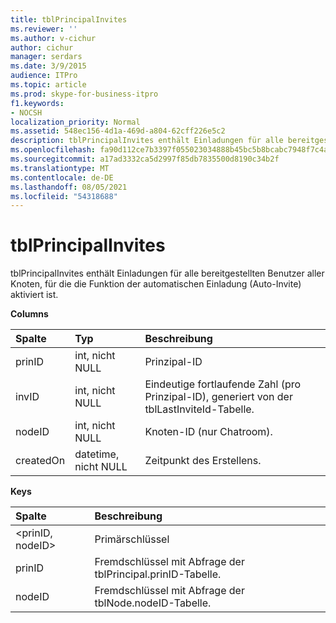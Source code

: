 ```yaml
---
title: tblPrincipalInvites
ms.reviewer: ''
ms.author: v-cichur
author: cichur
manager: serdars
ms.date: 3/9/2015
audience: ITPro
ms.topic: article
ms.prod: skype-for-business-itpro
f1.keywords:
- NOCSH
localization_priority: Normal
ms.assetid: 548ec156-4d1a-469d-a804-62cff226e5c2
description: tblPrincipalInvites enthält Einladungen für alle bereitgestellten Benutzer aller Knoten, für die die Funktion der automatischen Einladung (Auto-Invite) aktiviert ist.
ms.openlocfilehash: fa90d112ce7b3397f055023034888b45bc5b8bcabc7948f7c4af0bb59788c2d5
ms.sourcegitcommit: a17ad3332ca5d2997f85db7835500d8190c34b2f
ms.translationtype: MT
ms.contentlocale: de-DE
ms.lasthandoff: 08/05/2021
ms.locfileid: "54318688"
---
```

# <a name="tblprincipalinvites"></a>tblPrincipalInvites
 
tblPrincipalInvites enthält Einladungen für alle bereitgestellten Benutzer aller Knoten, für die die Funktion der automatischen Einladung (Auto-Invite) aktiviert ist.
  
**Columns**

|**Spalte**|**Typ**|**Beschreibung**|
|:-----|:-----|:-----|
|prinID  <br/> |int, nicht NULL  <br/> |Prinzipal-ID  <br/> |
|invID  <br/> |int, nicht NULL  <br/> |Eindeutige fortlaufende Zahl (pro Prinzipal-ID), generiert von der tblLastInviteId-Tabelle.  <br/> |
|nodeID  <br/> |int, nicht NULL  <br/> |Knoten-ID (nur Chatroom).  <br/> |
|createdOn  <br/> |datetime, nicht NULL  <br/> |Zeitpunkt des Erstellens.  <br/> |
   
**Keys**

|**Spalte**|**Beschreibung**|
|:-----|:-----|
|\<prinID, nodeID\>  <br/> |Primärschlüssel  <br/> |
|prinID  <br/> |Fremdschlüssel mit Abfrage der tblPrincipal.prinID-Tabelle.  <br/> |
|nodeID  <br/> |Fremdschlüssel mit Abfrage der tblNode.nodeID-Tabelle.  <br/> |
   

